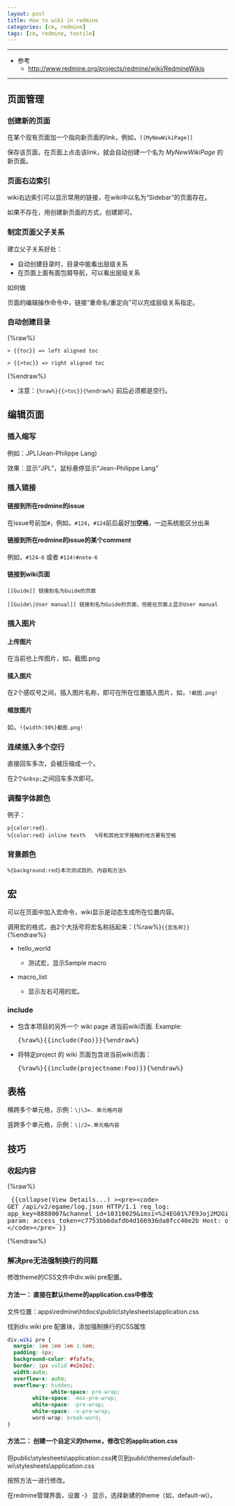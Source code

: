 ```yaml
---
layout: post
title: How to wiki in redmine
categories: [cm, redmine]
tags: [cm, redmine, textile]
---
```


---

* 参考
  * <http://www.redmine.org/projects/redmine/wiki/RedmineWikis>

---

## 页面管理
 
### 创建新的页面
 
在某个现有页面加一个指向新页面的link，例如，`[[MyNewWikiPage]]`

保存该页面，在页面上点击该link，就会自动创建一个名为 *MyNewWikiPage* 的新页面。


### 页面右边索引

wiki右边索引可以显示常用的链接，在wiki中以名为“Sidebar”的页面存在。

如果不存在，用创建新页面的方式，创建即可。


### 制定页面父子关系

建立父子关系好处：

* 自动创建目录时，目录中能看出层级关系
* 在页面上面有面包屑导航，可以看出层级关系
 
如何做

页面的编辑操作命令中，链接“重命名/重定向”可以完成层级关系指定。



### 自动创建目录

{%raw%}
~~~
> {{toc}} => left aligned toc

> {{>toc}} => right aligned toc
~~~
{%endraw%}

* 注意：`{%raw%}{{>toc}}{%endraw%}` 前后必须都是空行。



## 编辑页面

### 插入缩写

例如：JPL(Jean-Philippe Lang)

效果：显示“JPL”，鼠标悬停显示“Jean-Philippe Lang”

### 插入链接

#### 链接到所在redmine的issue

在issue号前加`#`，例如，`#124`，`#124`前后最好加**空格**，一边系统能区分出来


#### 链接到所在redmine的issue的某个comment

例如，`#124-6` 或者 `#124!#note-6`


#### 链接到wiki页面

~~~
[[Guide]] 链接到名为Guide的页面

[[Guide\|User manual]] 链接到名为Guide的页面，但是在页面上显示User manual
~~~



### 插入图片

#### 上传图片

在当前也上传图片，如，截图.png


#### 插入图片

在2个感叹号之间，插入图片名称，即可在所在位置插入图片，如，`!截图.png!`


#### 缩放图片

如，`!{width:50%}截图.png!`


### 连续插入多个空行

直接回车多次，会被压缩成一个。

在2个`&nbsp;`之间回车多次即可。



### 调整字体颜色

例子：

```
p{color:red}.
%{color:red} inline text%   %号和其他文字接触的地方要有空格
```

### 背景颜色

~~~
%{background:red}本次测试目的、内容和方法%
~~~



## 宏
 
可以在页面中加入宏命令，wiki显示是动态生成所在位置内容。

调用宏的格式，由2个大括号将宏名称括起来：{%raw%}`{{宏名称}}`{%endraw%}
* hello_world
  * 测试宏，显示Sample macro
 
* macro_list
  * 显示左右可用的宏。


### include

* 包含本项目的另外一个 wiki page 进当前wiki页面. Example:
  
  <pre>
  {%raw%}{{include(Foo)}}{%endraw%}
  </pre>
  
* 将特定project 的 wiki 页面包含进当前wiki页面：
  <pre>
  {%raw%}{{include(projectname:Foo)}}{%endraw%}
  </pre>

## 表格
 
横跨多个单元格，示例：`\|\3=. 单元格内容`

竖跨多个单元格，示例：`\|/2=.单元格内容`



## 技巧
 
### 收起内容

{%raw%}<pre>
{{collapse(View Details...)
&gt;&lt;pre&gt;&lt;code&gt;
GET /api/v2/egame/log.json HTTP/1.1
req_log: app_key=8888007&channel_id=10310029&imsi=%24EG01%7E9Joj2M2GiTr9arr2TeJ6VQ%3D%3D&msisdn=&user_id=&version=704&network=wifi&meid=A1000032DF0224&model=unknown&terminal_id=363&screen_px=540*960&api_level=16&brand=unknown&prev_page=MP&curr_page=CH-702&duration=36073&event_key=&event_value=&
param: access_token=c7753bb6dafdb4d166936da8fcc40e2b
Host: open.play.cn
&lt;/code&gt;&lt;/pre&gt;
}}
</pre>{%endraw%}


### 解决pre无法强制换行的问题

修改theme的CSS文件中div.wiki pre配置。


#### 方法一： 直接在默认theme的application.css中修改

文件位置：apps\redmine\htdocs\public\stylesheets\application.css

找到div.wiki pre 配置块，添加强制换行的CSS属性

~~~ css
div.wiki pre {
  margin: 1em 1em 1em 1.6em;
  padding: 8px;
  background-color: #fafafa;
  border: 1px solid #e2e2e2;
  width:auto;
  overflow-x: auto;
  overflow-y: hidden;
              white-space: pre-wrap;
        white-space: -moz-pre-wrap;
        white-space: -pre-wrap;
        white-space: -o-pre-wrap;
        word-wrap: break-word;
}
~~~

#### 方法二： 创建一个自定义的theme，修改它的application.css

将public\stylesheets\application.css拷贝到public\themes\default-wi\stylesheets\application.css

按照方法一进行修改。

在redmine管理界面，设置 -》 显示，选择新建的theme（如，default-wi）。


 
 

 
 